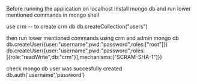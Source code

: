 Before running the application on localhost install mongo db and 
run lower mentioned commands in mongo shell

use crm -- to create crm db
db.createCollection("users")

then run lower mentioned commands using crm and admin mongo db
db.createUser({user:"username",pwd:"password",roles:["root"]})
db.createUser({user:"username",pwd:"password",roles:[{role:"readWrite",db:"crm"}],mechanisms:["SCRAM-SHA-1"]})

check mongo db user was succesfully created
db.auth('username','password')
